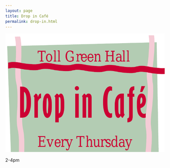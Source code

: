 ```yaml
---
layout: page
title: Drop in Café
permalink: drop-in.html
---
```

![Drop in Café](/img/drop_in_poster.png "Drop In Café Poster")

2-4pm